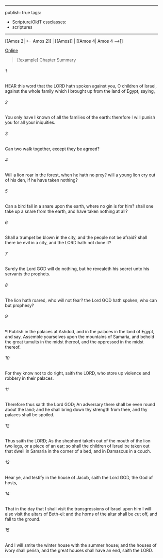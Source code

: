 

---
publish: true
tags:
  - Scripture/OldT
cssclasses:
  - scriptures
---
[[Amos 2| <-- Amos 2]] | [[Amos]] | [[Amos 4| Amos 4 -->]]

[Online](https://churchofjesuschrist.org/study/scriptures/ot/amos/3?lang=eng)

>[!example] Chapter Summary
>
###### 1
HEAR this word that the LORD hath spoken against you, O children of Israel, against the whole family which I brought up from the land of Egypt, saying,
###### 2
You only have I known of all the families of the earth: therefore I will punish you for all your iniquities.
###### 3
Can two walk together, except they be agreed?
###### 4
Will a lion roar in the forest, when he hath no prey? will a young lion cry out of his den, if he have taken nothing?
###### 5
Can a bird fall in a snare upon the earth, where no gin is for him? shall one take up a snare from the earth, and have taken nothing at all?
###### 6
Shall a trumpet be blown in the city, and the people not be afraid? shall there be evil in a city, and the LORD hath not done it?
###### 7
Surely the Lord GOD will do nothing, but he revealeth his secret unto his servants the prophets.
###### 8
The lion hath roared, who will not fear? the Lord GOD hath spoken, who can but prophesy?
###### 9
¶ Publish in the palaces at Ashdod, and in the palaces in the land of Egypt, and say, Assemble yourselves upon the mountains of Samaria, and behold the great tumults in the midst thereof, and the oppressed in the midst thereof.
###### 10
For they know not to do right, saith the LORD, who store up violence and robbery in their palaces.
###### 11
Therefore thus saith the Lord GOD; An adversary there shall be even round about the land; and he shall bring down thy strength from thee, and thy palaces shall be spoiled.
###### 12
Thus saith the LORD; As the shepherd taketh out of the mouth of the lion two legs, or a piece of an ear; so shall the children of Israel be taken out that dwell in Samaria in the corner of a bed, and in Damascus in a couch.
###### 13
Hear ye, and testify in the house of Jacob, saith the Lord GOD, the God of hosts,
###### 14
That in the day that I shall visit the transgressions of Israel upon him I will also visit the altars of Beth-el: and the horns of the altar shall be cut off, and fall to the ground.
###### 15
And I will smite the winter house with the summer house; and the houses of ivory shall perish, and the great houses shall have an end, saith the LORD.



